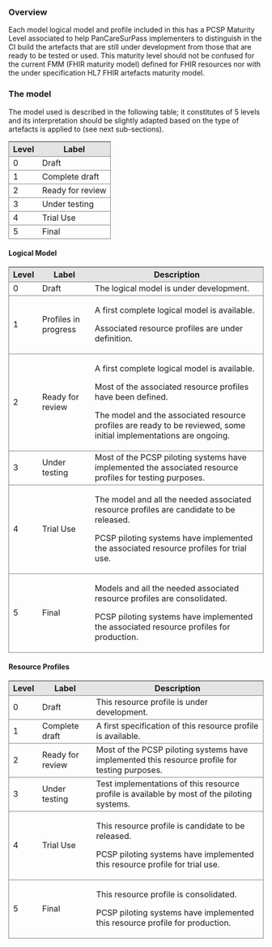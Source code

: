 ### Overview

Each model logical model and profile included in this has a PCSP
Maturity Level associated to help PanCareSurPass implementers to
distinguish in the CI build the artefacts that are still under
development from those that are ready to be tested or used. This
maturity level should not be confused for the current FMM (FHIR maturity
model) defined for FHIR resources nor with the under specification HL7
FHIR artefacts maturity model.

### The model

The model used is described in the following table; it constitutes of 5
levels and its interpretation should be slightly adapted based on the
type of artefacts is applied to (see next sub-sections).

<table style="border-color: #000000; width:80 1px solid gray;">
<thead>
<tr style="border: 1px solid gray; background-color: #E5E4E2;">
<th>Level</th>
<th>Label</th>
</tr>
</thead>
<tbody>
<tr style="border: 1px solid gray; ">
<td>0</td>
<td>Draft</td>
</tr>
<tr style="border: 1px solid gray; ">
<td>1</td>
<td>Complete draft</td>
</tr>
<tr style="border: 1px solid gray; ">
<td>2</td>
<td>Ready for review</td>
</tr>
<tr style="border: 1px solid gray; ">
<td>3</td>
<td>Under testing</td>
</tr>
<tr style="border: 1px solid gray; ">
<td>4</td>
<td>Trial Use</td>
</tr>
<tr style="border: 1px solid gray; ">
<td>5</td>
<td>Final</td>
</tr>
</tbody>
</table>

#### Logical Model

<table style="border-color: #000000; width:80 1px solid gray;">
<thead>
<tr style="border: 1px solid gray; background-color: #E5E4E2;">
<th>Level</th>
<th>Label</th>
<th>Description</th>
</tr>
</thead>
<tbody>
<tr style="border: 1px solid gray; ">
<td>0</td>
<td>Draft</td>
<td>The logical model is under development.</td>
</tr>
<tr style="border: 1px solid gray; ">
<td>1</td>
<td>Profiles in progress</td>
<td><p>A first complete logical model is available.</p>
<p>Associated resource profiles are under definition.</p></td>
</tr>
<tr style="border: 1px solid gray; ">
<td>2</td>
<td>Ready for review</td>
<td><p>A first complete logical model is available.</p>
<p>Most of the associated resource profiles have been defined.</p>
<p>The model and the associated resource profiles are ready to be reviewed, some initial implementations are ongoing.</p></td>
</tr>
<tr style="border: 1px solid gray; ">
<td>3</td>
<td>Under testing</td>
<td>Most of the PCSP piloting systems have implemented the associated resource profiles for testing purposes.</td>
</tr>
<tr style="border: 1px solid gray; ">
<td>4</td>
<td>Trial Use</td>
<td><p>The model and all the needed associated resource profiles are candidate to be released.</p>
<p>PCSP piloting systems have implemented the associated resource profiles for trial use.</p></td>
</tr>
<tr style="border: 1px solid gray; ">
<td>5</td>
<td>Final</td>
<td><p>Models and all the needed associated resource profiles are consolidated.</p>
<p>PCSP piloting systems have implemented the associated resource profiles for production.</p></td>
</tr>
</tbody>
</table>

#### Resource Profiles

<table style="border-color: #000000; width:80 1px solid gray;">
<thead>
<tr style="border: 1px solid gray; background-color: #E5E4E2;">
<th>Level</th>
<th>Label</th>
<th>Description</th>
</tr>
</thead>
<tbody>
<tr style="border: 1px solid gray; ">
<td>0</td>
<td>Draft</td>
<td>This resource profile is under development.</td>
</tr>
<tr style="border: 1px solid gray; ">
<td>1</td>
<td>Complete draft</td>
<td>A first specification of this resource profile is available.</td>
</tr>
<tr style="border: 1px solid gray; ">
<td>2</td>
<td>Ready for review</td>
<td>Most of the PCSP piloting systems have implemented this resource profile for testing purposes.</td>
</tr>
<tr style="border: 1px solid gray; ">
<td>3</td>
<td>Under testing</td>
<td>Test implementations of this resource profile is available by most of the piloting systems.</td>
</tr>
<tr style="border: 1px solid gray; ">
<td>4</td>
<td>Trial Use</td>
<td><p>This resource profile is candidate to be released.</p>
<p>PCSP piloting systems have implemented this resource profile for trial use.</p></td>
</tr>
<tr style="border: 1px solid gray; ">
<td>5</td>
<td>Final</td>
<td><p>This resource profile is consolidated.</p>
<p>PCSP piloting systems have implemented this resource profile for production.</p></td>
</tr>
</tbody>
</table>
